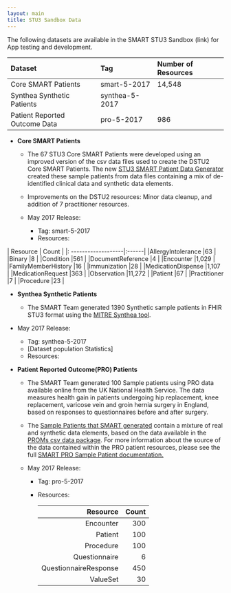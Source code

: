 ```yaml
---
layout: main
title: STU3 Sandbox Data
---
```


The following datasets are available in the SMART STU3 Sandbox (link) for App testing and development.


| Dataset                        |  Tag            | Number of Resources  |
| :------------------------------| :---------------| :--------------------|
| Core SMART Patients            | smart-5-2017    |14,548                |
| Synthea Synthetic Patients     | synthea-5-2017  |                      |
| Patient Reported Outcome Data  | pro-5-2017      |986                   |



* **Core SMART Patients** 
  * The 67 STU3 Core SMART Patients were developed using an improved version of the csv data files used to create the DSTU2 Core SMART Patients. The new [STU3 SMART Patient Data Generator](https://github.com/smart-on-fhir/sample-patients-stu3) created these sample patients from data files containing a mix of de-identified clinical data and synthetic data elements.
  * Improvements on the DSTU2 resources: Minor data cleanup, and addition of 7 practitioner resources.  
  
  * May 2017 Release:
    * Tag: smart-5-2017
    * Resources:
      
| Resource            | Count | 
|: -------------------|:------| 
|AllergyIntolerance   |63     |    
|Binary               |8      | 
|Condition            |561    | 
|DocumentReference    |4      |
|Encounter            |1,029  |
|FamilyMemberHistory  |16     |
|Immunization         |28     |
|MedicationDispense   |1,107  |
|MedicationRequest    |363    |
|Observation          |11,272 |
|Patient              |67     |
|Practitioner         |7      |
|Procedure            |23     |


* **Synthea Synthetic Patients**
  * The SMART Team generated 1390 Synthetic sample patients in FHIR STU3 format using the [MITRE Synthea tool](https://github.com/synthetichealth/synthea/wiki). 
  
 * May 2017 Release:
    * Tag: synthea-5-2017
    * [Dataset population Statistics] 
    * Resources:
   
 
* **Patient Reported Outcome(PRO) Patients**
  * The SMART Team generated 100 Sample patients using PRO data available online from the UK National Health Service. The data measures health gain in patients undergoing hip replacement, knee replacement, varicose vein and groin hernia surgery in England, based on responses to questionnaires before and after surgery.
  * The [Sample Patients that SMART generated](https://github.com/smart-on-fhir/sample-patients-prom) contain a mixture of real and synthetic data elements, based on the data available in the [PROMs csv data package](http://content.digital.nhs.uk/catalogue/PUB23908). For more information about the source of the data contained within the PRO patient resources, please see the full [SMART PRO Sample Patient documentation.](https://github.com/smart-on-fhir/smart-on-fhir.github.io/blob/master/profiles/PRO-full.md) 
  
  * May 2017 Release:
    * Tag: pro-5-2017
    * Resources:
  
      | Resource               | Count | 
      | ----------------------:|------:|   
      |Encounter               |300    |
      |Patient                 |100    |
      |Procedure               |100    |
      |Questionnaire           |6      |
      |QuestionnaireResponse   |450    |
      |ValueSet                |30     |
